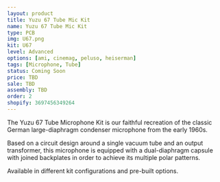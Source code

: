 ```yaml
---
layout: product
title: Yuzu 67 Tube Mic Kit
name: Yuzu 67 Tube Mic Kit
type: PCB
img: U67.png
kit: U67
level: Advanced
options: [ami, cinemag, peluso, heiserman]
tags: [Microphone, Tube]
status: Coming Soon
price: TBD
sale: TBD
assembly: TBD
order: 2
shopify: 3697456349264
---
```


The Yuzu 67 Tube Microphone Kit is our faithful recreation of the classic German large-diaphragm condenser microphone from the early 1960s.

Based on a circuit design around a single vacuum tube and an output transformer, this microphone is equipped with a dual-diaphragm capsule with joined backplates in order to achieve its multiple polar patterns.

Available in different kit configurations and pre-built options.
